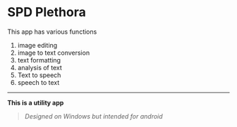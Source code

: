 # SPD Plethora 

 This app has various functions
  1. image editing
  1. image to text conversion
  1. text formatting
  1. analysis of text
  1. Text to speech 
  1. speech to text

___
**This is a utility app**
> *Designed on Windows but intended for android*
